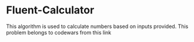 # Fluent-Calculator
This algorithm is used to calculate numbers based on inputs provided.
This problem belongs to codewars from this link 
